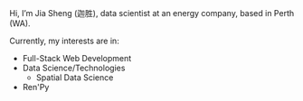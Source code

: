 Hi, I’m Jia Sheng (迦胜), data scientist at an energy company, based in Perth (WA). 

Currently, my interests are in:
* Full-Stack Web Development
* Data Science/Technologies
  * Spatial Data Science
* Ren'Py 
